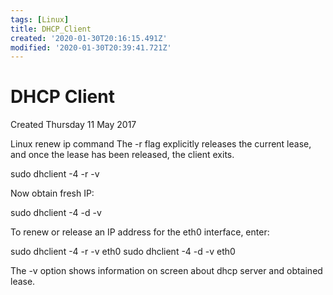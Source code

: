 ```yaml
---
tags: [Linux]
title: DHCP_Client
created: '2020-01-30T20:16:15.491Z'
modified: '2020-01-30T20:39:41.721Z'
---
```


# DHCP Client
Created Thursday 11 May 2017


Linux renew ip command
The -r flag explicitly releases the current lease, and once the lease has been released, the client exits.

sudo dhclient -4 -r -v

Now obtain fresh IP:

sudo dhclient -4 -d -v

To renew or release an IP address for the eth0 interface, enter:

sudo dhclient -4 -r -v eth0
sudo dhclient -4 -d -v eth0

The -v option shows information on screen about dhcp server and obtained lease.


